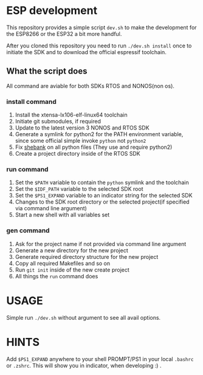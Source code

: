# ESP development

This repository provides a simple script `dev.sh` to make the development for the ESP8266 or the ESP32 a bit more handful.

After you cloned this repository you need to run `./dev.sh install` once to initiate the SDK and to download the official espressif toolchain.


## What the script does

All command are aviable for both SDKs RTOS and NONOS(non os).


### install command

 1. Install the xtensa-lx106-elf-linux64 toolchain
 2. Initiate git submodules, if required
 3. Update to the latest version 3 NONOS and RTOS SDK
 4. Generate a symlink for python2 for the PATH environment variable, since some official simple invoke `python` not `python2`
 5. Fix [shebank](https://en.wikipedia.org/wiki/Shebang_(Unix)) on all python files (They use and require python2)
 6. Create a project directory inside of the RTOS SDK


### run command

 1. Set the `$PATH` variable to contain the `python` symlink and the toolchain
 2. Set the `$IDF_PATH` variable to the selected SDK root
 3. Set the `$PS1_EXPAND` variable to an indicator string for the selected SDK
 4. Changes to the SDK root directory or the selected project(if specified via command line argument)
 5. Start a new shell with all variables set


### gen command

 1. Ask for the project name if not provided via command line argument
 2. Generate a new directory for the new project
 3. Generate required directory structure for the new project
 4. Copy all required Makefiles and so on
 5. Run `git init` inside of the new create project
 6. All things the `run` command does


# USAGE

Simple run `./dev.sh` without argument to see all avail options.


# HINTS

Add `$PS1_EXPAND` anywhere to your shell PROMPT/PS1 in your local `.bashrc` or `.zshrc`. This will show you in indicator, when developing :) .
